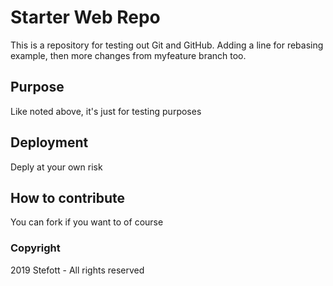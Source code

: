 # Starter Web Repo

This is a repository for testing out Git and GitHub. Adding a line for rebasing example, then more changes from myfeature branch too.

## Purpose

Like noted above, it's just for testing purposes

## Deployment

Deply at your own risk

## How to contribute

You can fork if you want to of course

### Copyright

2019 Stefott - All rights reserved